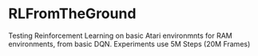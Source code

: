 # RLFromTheGround
Testing Reinforcement Learning on basic Atari environmnts for RAM environments, from basic DQN. Experiments use 5M Steps (20M Frames)
